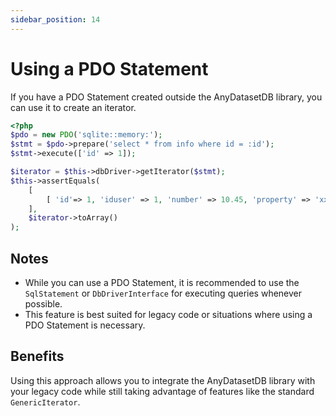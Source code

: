```yaml
---
sidebar_position: 14
---
```


# Using a PDO Statement

If you have a PDO Statement created outside the AnyDatasetDB library,
you can use it to create an iterator.

```php
<?php
$pdo = new PDO('sqlite::memory:');
$stmt = $pdo->prepare('select * from info where id = :id');
$stmt->execute(['id' => 1]);

$iterator = $this->dbDriver->getIterator($stmt);
$this->assertEquals(
    [
        [ 'id'=> 1, 'iduser' => 1, 'number' => 10.45, 'property' => 'xxx'],
    ],
    $iterator->toArray()
);
```

## Notes

- While you can use a PDO Statement, it is recommended to use the
  `SqlStatement` or `DbDriverInterface` for executing queries whenever possible.
- This feature is best suited for legacy code or situations where using a PDO Statement is necessary.

## Benefits

Using this approach allows you to integrate the AnyDatasetDB library with your legacy code
while still taking advantage of features like the standard `GenericIterator`.
